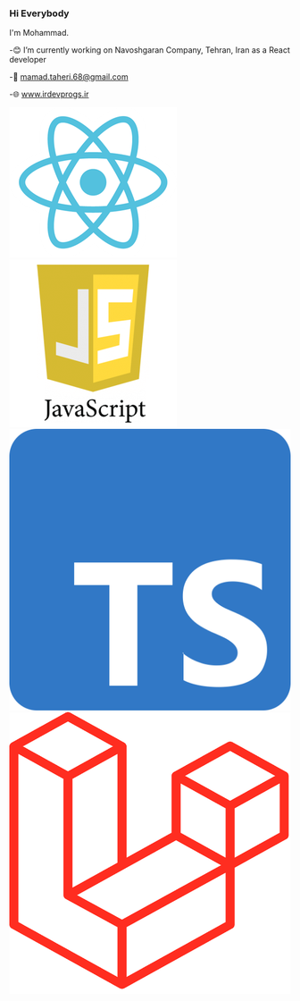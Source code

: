 <link href="./style.css" rel="stylesheet"></link>

### Hi Everybody

I'm Mohammad.

-😊 I’m currently working on Navoshgaran Company, Tehran, Iran as a React developer

-📧 mamad.taheri.68@gmail.com

-🌐 www.irdevprogs.ir
 
<div class="container">
 <img class="logo" src="./images/react.png" />
 <img class="logo" src="./images/javascript.png" />
 <img class="logo" src="./images/Typescript.png" />
 <img class="logo" src="./images/laravel.png" />
</div>